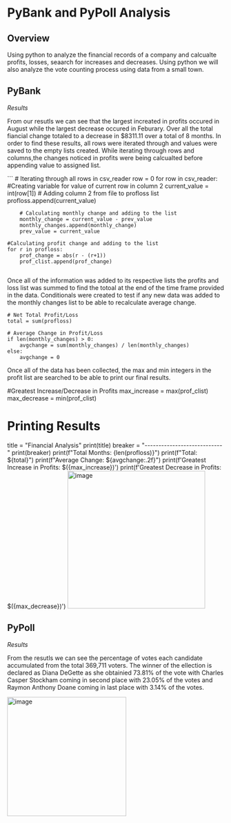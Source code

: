 # PyBank and PyPoll Analysis

## Overview 
Using python to analyze the financial records of a company and calcualte profits, losses, seaarch for increases and decreases. Using python we will also analyze the vote counting process using data from a small town. 

## PyBank
*Results*
<p> From our resutls we can see that the largest increated in profits occured in August while the largest decrease occured in Feburary. Over all the total fiancial change totaled to a decrease in $8311.11 over a total of 8 months. In order to find these results, all rows were iterated through and values were saved to the empty lists created. While iterating through rows and columns,the changes noticed in profits were being calcualted before appending value to assigned list. <p></p>
```
    # Iterating through all rows in csv_reader
    row = 0
    for row in csv_reader:
        #Creating variable for value of current row in column 2 
        current_value = int(row[1])
        # Adding column 2 from file to profloss list
        profloss.append(current_value)
        
        
        # Calculating monthly change and adding to the list
        monthly_change = current_value - prev_value
        monthly_changes.append(monthly_change)
        prev_value = current_value
    
    #Calculating profit change and adding to the list
    for r in profloss:
        prof_change = abs(r - (r+1))
        prof_clist.append(prof_change)
`````
`````
<p>Once all of the information was added to its respective lists the profits and loss list was summed to find the totoal at the end of the time frame provided in the data. Conditionals were created to test if any new data was added to the monthly changes list to be able to recalculate average change.</p>         

```
# Net Total Profit/Loss
total = sum(profloss)

# Average Change in Profit/Loss
if len(monthly_changes) > 0:
    avgchange = sum(monthly_changes) / len(monthly_changes)
else:
    avgchange = 0
`````

<p> Once all of the data has been collected, the max and min integers in the profit list are searched to be able to print our final results. </p>
#Greatest Increase/Decrease in Profits
max_increase = max(prof_clist)
max_decrease = min(prof_clist)

# Printing Results
title = "Financial Analysis"
print(title)
breaker = "----------------------------"
print(breaker)
print(f"Total Months: {len(profloss)}")
print(f"Total: ${total}")
print(f"Average Change: ${avgchange:.2f}")
print(f'Greatest Increase in Profits: $({max_increase})')
print(f'Greatest Decrease in Profits: $({max_decrease})')
<img width="319" alt="image" src="https://github.com/user-attachments/assets/c6bee8fd-4cb8-400c-8568-1e1e82cd702d">


## PyPoll

*Results*
<p> From the resutls we can see the percentage of votes each candidate accumulated from the total 369,711 voters. The winner of the ellection is declared as Diana DeGette as she obtainied 73.81% of the vote with Charles Casper Stockham coming in second place with 23.05% of the votes and Raymon Anthony Doane coming in last place with 3.14% of the votes. <p></p>
<img width="276" alt="image" src="https://github.com/user-attachments/assets/0dac2004-b71d-4605-a893-1a89e1a70b2e">

